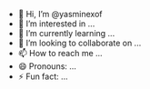 - 👋 Hi, I’m @yasminexof
- 👀 I’m interested in ...
- 🌱 I’m currently learning ...
- 💞️ I’m looking to collaborate on ...
- 📫 How to reach me ...
- 😄 Pronouns: ...
- ⚡ Fun fact: ...

<!---
yasminexof/yasminexof is a ✨ special ✨ repository because its `README.md` (this file) appears on your GitHub profile.
You can click the Preview link to take a look at your changes.

